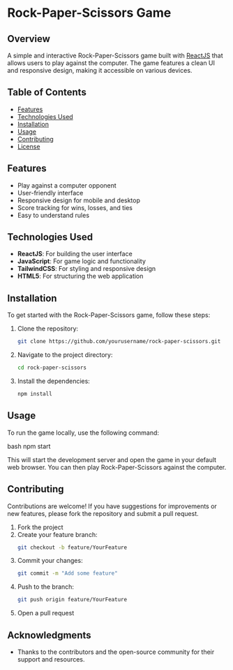 # Rock-Paper-Scissors Game

## Overview
A simple and interactive Rock-Paper-Scissors game built with [ReactJS](https://reactjs.org/) that allows users to play against the computer. The game features a clean UI and responsive design, making it accessible on various devices.

## Table of Contents
- [Features](#features)
- [Technologies Used](#technologies-used)
- [Installation](#installation)
- [Usage](#usage)
- [Contributing](#contributing)
- [License](#license)

## Features
- Play against a computer opponent
- User-friendly interface
- Responsive design for mobile and desktop
- Score tracking for wins, losses, and ties
- Easy to understand rules

## Technologies Used
- **ReactJS**: For building the user interface
- **JavaScript**: For game logic and functionality
- **TailwindCSS**: For styling and responsive design
- **HTML5**: For structuring the web application

## Installation
To get started with the Rock-Paper-Scissors game, follow these steps:

1. Clone the repository:
   ```bash
   git clone https://github.com/yourusername/rock-paper-scissors.git
   ```
2. Navigate to the project directory:
   ```bash
   cd rock-paper-scissors
   ```
3. Install the dependencies:
   ```bash
   npm install
   ```

## Usage
To run the game locally, use the following command:

bash
npm start

This will start the development server and open the game in your default web browser. You can then play Rock-Paper-Scissors against the computer.

## Contributing
Contributions are welcome! If you have suggestions for improvements or new features, please fork the repository and submit a pull request. 

1. Fork the project
2. Create your feature branch:
   ```bash
   git checkout -b feature/YourFeature
   ```
3. Commit your changes:
   ```bash
   git commit -m "Add some feature"
   ```
4. Push to the branch:
   ```bash
   git push origin feature/YourFeature
   ```
5. Open a pull request


## Acknowledgments
- Thanks to the contributors and the open-source community for their support and resources.